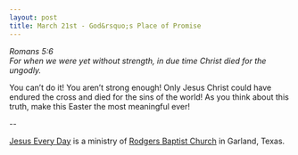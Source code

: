 ```yaml
---
layout: post
title: March 21st - God&rsquo;s Place of Promise
---
```


_Romans 5:6  
For when we were yet without strength, in due time Christ died for
the ungodly._

You can&rsquo;t do it! You aren&rsquo;t strong enough! Only Jesus
Christ could have endured the cross and died for the sins of the
world! As you think about this truth, make this Easter the most
meaningful ever!

 --

<a href=http://jesuseveryday.net>Jesus Every Day</a> is a ministry of <a href=http://rodgersbaptist.net>Rodgers Baptist Church</a> in Garland, Texas.
